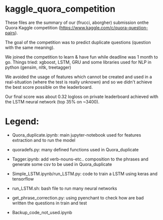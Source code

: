 # kaggle_quora_competition

These files are the summary of our (frucci, aborgher) submission onthe Quora Kaggle competition (https://www.kaggle.com/c/quora-question-pairs).

The goal of the competition was to predict duplicate questions (question with the same meaning).

We joined the competition to learn & have fun while deadline was 1 month to go.
Things tried: xgboost, LSTM, GRU and some libraries used for NLP in python (gensim, nltk, treetagger)

We avoided the usage of features which cannot be created and used in a real-situation (where the test is really unknown) and so we didn't achieve the best score possible on the leaderboard.

Our final score was about 0.32 logloss on private leaderboard achieved with the LSTM neural network (top 35% on ~3400).

# Legend:
- Quora_duplicate.ipynb: main jupyter-notebook used for features extraction and to run the model
- quoradefs.py: many defined functions used in Quora_duplicate 
- Tagger.ipynb: add verb-nouns-etc.. composition to the phrases and generate some csv to be used in Quora_duplicate
- Simple_LSTM.ipynb/run_LSTM.py: code to train a LSTM using keras and tensorflow
- run_LSTM.sh: bash file to run many neural networks

- get_phrase_correction.py: using pyenchant to check how are bad written the questions in train and test
- Backup_code_not_used.ipynb

